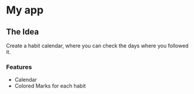 # My app
## The Idea
Create a habit calendar, where you can check the days where you followed it.
### Features
* Calendar
* Colored Marks for each habit